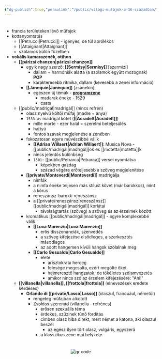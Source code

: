 ```yaml
---
{"dg-publish":true,"permalink":"/public/vilagi-mufajok-a-16-szazadban/"}
---
```


#

-   francia területeken lévő műfajok
-   kottanyomtatás
    -   [[Petrucci\|Petrucci]] - igényes, de túl aprólékos
    -   [[Attaignant\|Attaignant]]
    -   szólamok külön füzetben
-   **vokális kamarazenék, otthon**
    -   **[[párizsi chanzon\|párizsi chanzon]]**
        -   egyik nagy szerző: **[[Sermisy\|Sermisy]]** [szermizi]
            -   dallam + harmóniák alatta (a szólamok együtt mozognak) **POP**
            -   karakteresebb ritmika, dallam (kevesebb a zenei információ)
        -   **[[Janequin\|Janequin]]** [zsanekin]
            -   egészen új témák - **[programzene](programatikus)**
                -   madarak éneke - 1529
                -   csata
    -   [[public/madrigál\|madrigál]] (nincs refrén)
        -   olasz nyelvű költői műfaj (madre = anya)
        -   `1538-as` madrigál kötet (**[[Acradelt\|Acradelt]]**)
            -   mille morte - ezer halál = szerelmi beteljesülés
            -   hattyú
            -   fontos szavak megjelenése a zenében
        -   fokozatosan egyre művészibbé válik
            -   **[[Adrian Willaert\|Adrian Willaert]]**: Musica Nova - [[public/madrigál\|madrigál]]ok és [[motetta\|motetta]]k
            -   nincs jelentős különbség
            -   `1501:` [[public/Petrarca\|Petrarca]] versei nyomtatva
                -   képekben gazdag
                -   század végére erőteljesebb a szöveg megjelenítése
        -   **[[private/Monteverdi\|Monteverdi]]** madrigálja
            -   nimfák
            -   a nimfa éneke teljesen más stílust követ (már barokkos), mint a kórus
            -   reneszánsz-barokk-reneszánsz
            -   a [[private/reneszánsz\|reneszánsz]] [[public/madrigál\|madrigál]] korlátai
                -   távolságtartás (szöveg) a szöveg és az érzelmek között
        -   kromatikus [[public/madrigál\|madrigál]] - egyre komplexebbé válik
            -   **[[Luca Marenzio\|Luca Marenzio]]**
                -   erős disszonanciák, szenvedés
                -   a szöveg kifejezése elsődleges, a szerkesztés másodlagos
                -   az adott hangemen kívüli hangok szólalnak meg
            -   **[[Carlo Gesualdo\|Carlo Gesualdo]]**
                -   élete
                    -   arisztokrata herceg
                    -   felesége megcsalta, ezért megölte őket
                    -   hajmeresztő hangzatok, de tökéletes szólamvezetés
                    -   amikor nincs szó az érzelem kifejezésére: "Ahi!"
    -   **[[villanella\|villanella]], [[frottola\|frottola]]** (elnevezések eredete kérdéses)
        -   **Orlando di [[private/Lasso\|Lasso]]** (olaszul, francuául, németül)
            -   rengeteg műfajban alkotott
            -   Zsoldos szerenád (villanella - refrénes)
                -   erősen szexuális téma
                -   érdekes, szűzinek tűnő fordítás
                -   címben olasz hiba direkt, mert német a katona, aki olaszul beszél
                    -   az egész ilyen tört olasz, vulgáris, egyszerű
                -   a klasszikus zene mai helyzete



#
<p style="text-align: center;"><img src="https://chart.googleapis.com/chart?cht=qr&chl=https://notes.andrasdenes.com/vilagi-mufajok-a-16-szazadban&chs=180x180&choe=UTF-8&chld=L|2" alt="qr code"></p>

